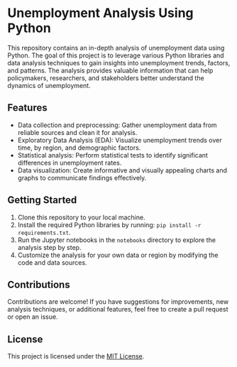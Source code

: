 # Unemployment Analysis Using Python

This repository contains an in-depth analysis of unemployment data using Python. The goal of this project is to leverage various Python libraries and data analysis techniques to gain insights into unemployment trends, factors, and patterns. The analysis provides valuable information that can help policymakers, researchers, and stakeholders better understand the dynamics of unemployment.

## Features

- Data collection and preprocessing: Gather unemployment data from reliable sources and clean it for analysis.
- Exploratory Data Analysis (EDA): Visualize unemployment trends over time, by region, and demographic factors.
- Statistical analysis: Perform statistical tests to identify significant differences in unemployment rates.
- Data visualization: Create informative and visually appealing charts and graphs to communicate findings effectively.

## Getting Started

1. Clone this repository to your local machine.
2. Install the required Python libraries by running: `pip install -r requirements.txt`.
3. Run the Jupyter notebooks in the `notebooks` directory to explore the analysis step by step.
4. Customize the analysis for your own data or region by modifying the code and data sources.

## Contributions

Contributions are welcome! If you have suggestions for improvements, new analysis techniques, or additional features, feel free to create a pull request or open an issue.

## License

This project is licensed under the [MIT License](LICENSE).


